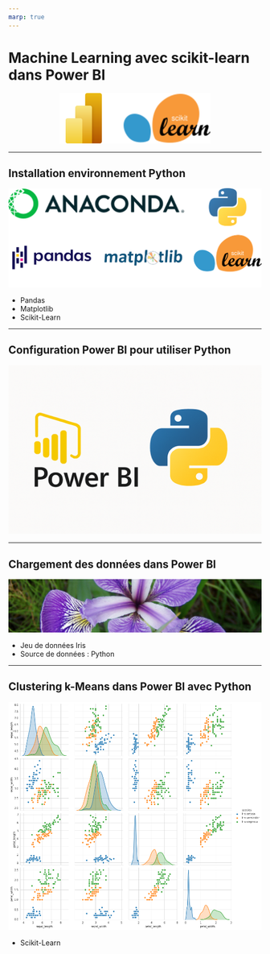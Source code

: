 ```yaml
---
marp: true
---
```


<style scoped>
p { text-align: center; }
</style>


# Machine Learning avec scikit-learn dans Power BI

<p><img src="../images/Cover.png" width="300" height="100"></p>

---

## Installation environnement Python 


![bg left | 80%](../images/install_env_conda.png)

- Pandas
- Matplotlib
- Scikit-Learn


---

## Configuration Power BI pour utiliser Python


![bg left | 80%](../images/python_pbi.png)

---
 
## Chargement des données dans Power BI

![bg left | 100%](../images/dataset-iris.jpg)

- Jeu de données Iris
- Source de données : Python

---

## Clustering k-Means dans Power BI avec Python

![bg left | 100%](../images/iris_clustering_plot.png)

- Scikit-Learn